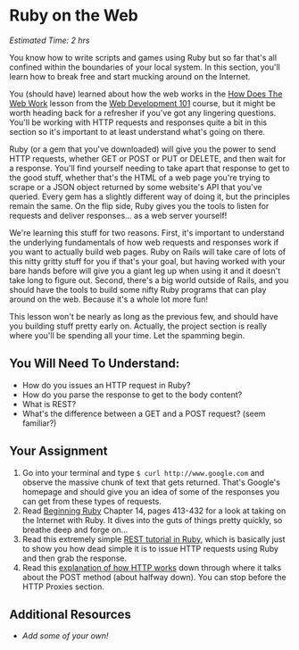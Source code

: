 # Ruby on the Web
*Estimated Time: 2 hrs*

You know how to write scripts and games using Ruby but so far that's all confined within the boundaries of your local system.  In this section, you'll learn how to break free and start mucking around on the Internet.

You (should have) learned about how the web works in the [How Does The Web Work](/courses/web_development_101/lessons/how_does_the_web_work.md) lesson from the [Web Development 101](/courses/web_development_101) course, but it might be worth heading back for a refresher if you've got any lingering questions.  You'll be working with HTTP requests and responses quite a bit in this section so it's important to at least understand what's going on there.  

Ruby (or a gem that you've downloaded) will give you the power to send HTTP requests, whether GET or POST or PUT or DELETE, and then wait for a response.  You'll find yourself needing to take apart that response to get to the good stuff, whether that's the HTML of a web page you're trying to scrape or a JSON object returned by some website's API that you've queried.  Every gem has a slightly different way of doing it, but the principles remain the same.  On the flip side, Ruby gives you the tools to listen for requests and deliver responses... as a web server yourself!

We're learning this stuff for two reasons.  First, it's important to understand the underlying fundamentals of how web requests and responses work if you want to actually build web pages.  Ruby on Rails will take care of lots of this nitty gritty stuff for you if that's your goal, but having worked with your bare hands before will give you a giant leg up when using it and it doesn't take long to figure out.  Second, there's a big world outside of Rails, and you should have the tools to build some nifty Ruby programs that can play around on the web.  Because it's a whole lot more fun!

This lesson won't be nearly as long as the previous few, and should have you building stuff pretty early on.  Actually, the project section is really where you'll be spending all your time.  Let the spamming begin.

## You Will Need To Understand:

* How do you issues an HTTP request in Ruby?
* How do you parse the response to get to the body content?
* What is REST?
* What's the difference between a GET and a POST request? (seem familiar?)

## Your Assignment

1. Go into your terminal and type `$ curl http://www.google.com` and observe the massive chunk of text that gets returned.  That's Google's homepage and should give you an idea of some of the responses you can get from these types of requests.
1. Read [Beginning Ruby](http://beginningruby.org/) Chapter 14, pages 413-432 for a look at taking on the Internet with Ruby.  It dives into the guts of things pretty quickly, so breathe deep and forge on...
2. Read this extremely simple [REST tutorial in Ruby](http://rest.elkstein.org/2008/02/using-rest-in-ruby.html), which is basically just to show you how dead simple it is to issue HTTP requests using Ruby and then grab the response.
3. Read this [explanation of how HTTP works](http://www.jmarshall.com/easy/http/#whatis) down through where it talks about the POST method (about halfway down).  You can stop before the HTTP Proxies section.

## Additional Resources
* *Add some of your own!*

